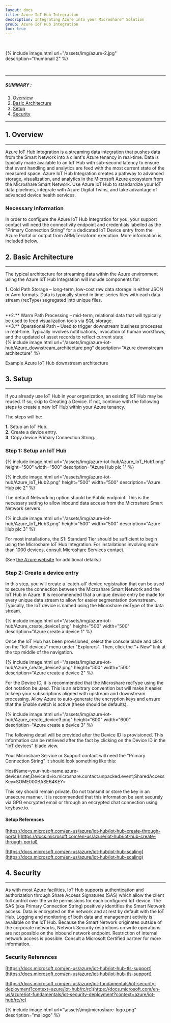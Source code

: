 ```yaml
---
layout: docs
title: Azure IoT Hub Integration
description: Integrating Azure into your Microshare™ Solution
group: Azure IoT Hub Integration
toc: true
---
```


<br>

{% include image.html url="/assets/img/azure-2.jpg" description="thumbnail 2" %}

<br>


---------------------------------------

##### SUMMARY : 

1. [Overview](./#1-overview)
2. [Basic Architecture](./#2-basic-architecture)
3. [Setup](./#3-setup)
4. [Security](./#4-security)

---------------------------------------


## 1. Overview
---------------------------------------

Azure IoT Hub Integration is a streaming data integration that pushes data from the Smart Network into a client&#39;s Azure tenancy in real-time. Data is typically made available to an IoT Hub with sub-second latency to ensure that event handling and analytics are feed with the most current state of the measured space. Azure IoT Hub Integration creates a pathway to advanced storage, visualization, and analytics in the Microsoft Azure ecosystem from the Microshare Smart Network. Use Azure IoT Hub to standardize your IoT data pipelines, integrate with Azure Digital Twins, and take advantage of advanced device health services.

### Necessary Information

In order to configure the Azure IoT Hub Integration for you, your support contact will need the connectivity endpoint and credentials labelled as the &quot;Primary Connection String&quot; for a dedicated IoT Device entry from the Azure Portal or output from ARM/Terraform execution. More information is included below.

## 2. Basic Architecture
---------------------------------------

The typical architecture for streaming data within the Azure environment using the Azure IoT Hub Integration will include components for:

**1.** Cold Path Storage – long-term, low-cost raw data storage in either JSON or Avro formats. Data is typically stored in time-series files with each data stream (recType) segregated into unique files.

<br>
**2.** Warm Path Processing – mid-term, relational data that will typically be used to feed visualization tools via SQL storage.

<br>
**3.** Operational Path – Used to trigger downstream business processes in real-time. Typically involves notifications, invocation of human workflows, and the updated of asset records to reflect current state.

<br>
{% include image.html url="/assets/img/azure-iot-hub/Azure_downstream_architecture.png" description="Azure downstream architecture" %}

Example Azure IoT Hub downstream architecture

## 3. Setup
---------------------------------------

If you already use IoT Hub in your organization, an existing IoT Hub may be reused. If so, skip to Creating a Device. If not, continue with the following steps to create a new IoT Hub within your Azure tenancy.

The steps will be:

**1.** Setup an IoT Hub.
<br>
**2.** Create a device entry.
<br>
**3.** Copy device Primary Connection String.

### Step 1: Setup an IoT Hub

{% include image.html url="/assets/img/azure-iot-hub/Azure_IoT_Hub1.png" height="500" width="500" description="Azure Hub pic 1" %}

{% include image.html url="/assets/img/azure-iot-hub/Azure_IoT_Hub2.png" height="500" width="500" description="Azure Hub pic 2" %}

The default Networking option should be Public endpoint. This is the necessary setting to allow inbound data access from the Microshare Smart Network servers.

{% include image.html url="/assets/img/azure-iot-hub/Azure_IoT_Hub3.png" height="500" width="500" description="Azure Hub pic 3" %}

For most installations, the S1: Standard Tier should be sufficient to begin using the Microshare IoT Hub Integration. For installations involving more than 1000 devices, consult Microshare Services contact.

(See [the Azure website](https://docs.microsoft.com/en-us/azure/iot-hub/iot-hub-scaling) for additional details.)

### Step 2: Create a device entry

In this step, you will create a 'catch-all' device registration that can be used to secure the connection between the Microshare Smart Network and the IoT Hub in Azure. It is recommended that a unique device entry be made for every unique data stream to allow for easier segmentation downstream. Typically, the IoT device is named using the Microshare recType of the data stream.

{% include image.html url="/assets/img/azure-iot-hub/Azure_create_device1.png" height="500" width="500" description="Azure create a device 1" %}

Once the IoT Hub has been provisioned, select the console blade and click on the &quot;IoT devices&quot; menu under &quot;Explorers&quot;. Then, click the &quot;+ New&quot; link at the top middle of the navigation.

{% include image.html url="/assets/img/azure-iot-hub/Azure_create_device2.png" height="500" width="500" description="Azure create a device 2" %}

For the Device ID, it is recommended that the Microshare recType using the dot notation be used. This is an arbitrary convention but will make it easier to keep your subscriptions aligned with upstream and downstream processing. Allow Azure to auto-generate the encryption keys and ensure that the Enable switch is active (these should be defaults).

{% include image.html url="/assets/img/azure-iot-hub/Azure_create_device3.png" height="600" width="600" description="Azure create a device 3" %}

The following detail will be provided after the Device ID is provisioned. This information can be retrieved after the fact by clicking on the Device ID in the &quot;IoT devices&quot; blade view.

Your Microshare Service or Support contact will need the "Primary Connection String" it should look something like this:

HostName=your-hub-name.azure-devices.net;DeviceId=io.microshare.contact.unpacked.event;SharedAccessKey=SOME000BASE64KEY=

This key should remain private. Do not transmit or store the key in an unsecure manner. It is recommended that this information be sent securely via GPG encrypted email or through an encrypted chat connection using keybase.io.

#### Setup References

[https://docs.microsoft.com/en-us/azure/iot-hub/iot-hub-create-through-portal](https://docs.microsoft.com/en-us/azure/iot-hub/iot-hub-create-through-portal)

[https://docs.microsoft.com/en-us/azure/iot-hub/iot-hub-scaling](https://docs.microsoft.com/en-us/azure/iot-hub/iot-hub-scaling)

## 4. Security
---------------------------------------
As with most Azure facilities, IoT Hub supports authentication and authorization through Share Access Signatures (SAS) which allow the client full control over the write permissions for each configured IoT device. The SAS (aka Primary Connection String) positively identifies the Smart Network access. Data is encrypted on the network and at rest by default with the IoT Hub. Logging and monitoring of both data and management activity is available on the IoT Hub. Because the Smart Network originates outside of the corporate networks, Network Security restrictions on write operations are not possible on the inbound network endpoint. Restriction of internal network access is possible. Consult a Microsoft Certified partner for more information.

### Security References

[https://docs.microsoft.com/en-us/azure/iot-hub/iot-hub-tls-support](https://docs.microsoft.com/en-us/azure/iot-hub/iot-hub-tls-support)

[https://docs.microsoft.com/en-us/azure/iot-fundamentals/iot-security-deployment?context=azure/iot-hub/rc/rc](https://docs.microsoft.com/en-us/azure/iot-fundamentals/iot-security-deployment?context=azure/iot-hub/rc/rc)

{% include image.html url="\assets\img\microshare-logo.png"  description="ms logo" %}
